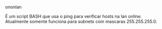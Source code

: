 ononlan

É um script BASH que usa o ping para verificar hosts na lan online.
Atualmente somente funciona para subnets com mascaras 255.255.255.0.
